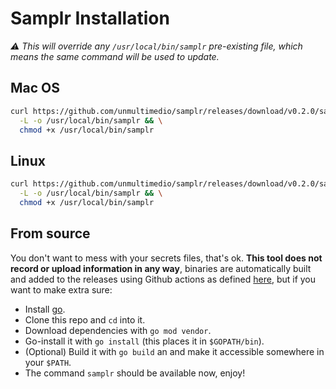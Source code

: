 # Samplr Installation

_:warning: This will override any `/usr/local/bin/samplr` pre-existing file, which means the same command will be used to update._

## Mac OS

```sh
curl https://github.com/unmultimedio/samplr/releases/download/v0.2.0/samplr-v0.2.0-mac \
  -L -o /usr/local/bin/samplr && \
  chmod +x /usr/local/bin/samplr
```

## Linux

```sh
curl https://github.com/unmultimedio/samplr/releases/download/v0.2.0/samplr-v0.2.0-linux \
  -L -o /usr/local/bin/samplr && \
  chmod +x /usr/local/bin/samplr
```

## From source

You don't want to mess with your secrets files, that's ok. **This tool does not record or upload information in any way**, binaries are automatically built and added to the releases using Github actions as defined [here](.github/workflows/release.yml), but if you want to make extra sure:

- Install [go](https://golang.org/dl/).
- Clone this repo and `cd` into it.
- Download dependencies with `go mod vendor`.
- Go-install it with `go install` (this places it in `$GOPATH/bin`).
- (Optional) Build it with `go build` an and make it accessible somewhere in your `$PATH`.
- The command `samplr` should be available now, enjoy!
